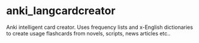 anki_langcardcreator
====================

Anki intelligent card creator. Uses frequency lists and x-English dictionaries to create usage flashcards from novels, scripts, news articles etc..
